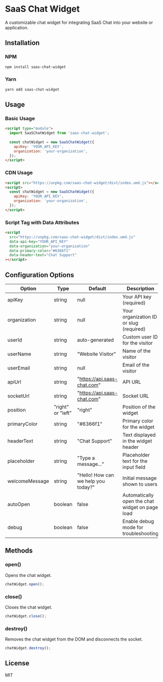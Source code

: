 # SaaS Chat Widget

A customizable chat widget for integrating SaaS Chat into your website or application.

## Installation

### NPM

```bash
npm install saas-chat-widget
```

### Yarn

```bash
yarn add saas-chat-widget
```

## Usage

### Basic Usage

```html
<script type="module">
  import SaaSChatWidget from 'saas-chat-widget';
  
  const chatWidget = new SaaSChatWidget({
    apiKey: 'YOUR_API_KEY',
    organization: 'your-organization',
  });
</script>
```

### CDN Usage

```html
<script src="https://unpkg.com/saas-chat-widget/dist/index.umd.js"></script>
<script>
  const chatWidget = new SaaSChatWidget({
    apiKey: 'YOUR_API_KEY',
    organization: 'your-organization',
  });
</script>
```

### Script Tag with Data Attributes

```html
<script 
  src="https://unpkg.com/saas-chat-widget/dist/index.umd.js" 
  data-api-key="YOUR_API_KEY" 
  data-organization="your-organization"
  data-primary-color="#6366f1"
  data-header-text="Chat Support"
></script>
```

## Configuration Options

| Option | Type | Default | Description |
|--------|------|---------|-------------|
| apiKey | string | null | Your API key (required) |
| organization | string | null | Your organization ID or slug (required) |
| userId | string | auto-generated | Custom user ID for the visitor |
| userName | string | "Website Visitor" | Name of the visitor |
| userEmail | string | null | Email of the visitor |
| apiUrl | string | "https://api.saas-chat.com" | API URL |
| socketUrl | string | "https://api.saas-chat.com" | Socket URL |
| position | "right" or "left" | "right" | Position of the widget |
| primaryColor | string | "#6366f1" | Primary color for the widget |
| headerText | string | "Chat Support" | Text displayed in the widget header |
| placeholder | string | "Type a message..." | Placeholder text for the input field |
| welcomeMessage | string | "Hello! How can we help you today?" | Initial message shown to users |
| autoOpen | boolean | false | Automatically open the chat widget on page load |
| debug | boolean | false | Enable debug mode for troubleshooting |

## Methods

### open()

Opens the chat widget.

```javascript
chatWidget.open();
```

### close()

Closes the chat widget.

```javascript
chatWidget.close();
```

### destroy()

Removes the chat widget from the DOM and disconnects the socket.

```javascript
chatWidget.destroy();
```

## License

MIT
